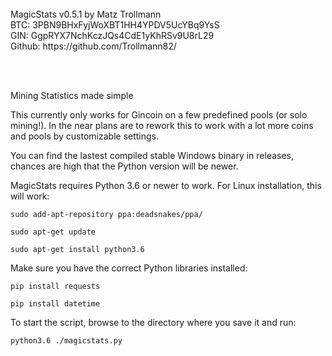 <br>
MagicStats v0.5.1 by Matz Trollmann<br>
BTC: 3PBN9BHxFyjWoXBT1HH4YPDV5UcYBq9YsS<br>
GIN: GgpRYX7NchKczJQs4CdE1yKhRSv9U8rL29<br>
Github: https://github.com/Trollmann82/<br>

<br><br>

Mining Statistics made simple

This currently only works for Gincoin on a few predefined pools (or solo mining!). In the near plans are to rework this to work with a lot more coins and pools by customizable settings.

You can find the lastest compiled stable Windows binary in releases, chances are high that the Python version will be newer.

MagicStats requires Python 3.6 or newer to work. For Linux installation, this will work:

<code>sudo add-apt-repository ppa:deadsnakes/ppa/</code>

<code>sudo apt-get update</code>

<code>sudo apt-get install python3.6</code>

Make sure you have the correct Python libraries installed:

<code>pip install requests</code>
  
<code>pip install datetime</code>

To start the script, browse to the directory where you save it and run:

<code>python3.6 ./magicstats.py</code>


